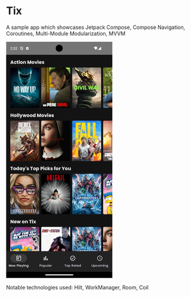 # Tix
A sample app which showcases Jetpack Compose, Compose Navigation, Coroutines, Multi-Module Modularization, MVVM

![screenshot](screenshot.png)

Notable technologies used: Hilt, WorkManager, Room, Coil